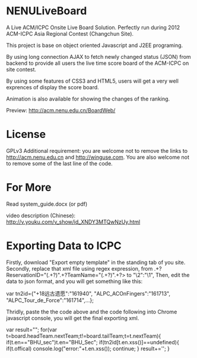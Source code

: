 NENULiveBoard
=============

A Live ACM/ICPC Onsite Live Board Solution. Perfectly run during 2012 ACM-ICPC Asia Regional Contest (Changchun Site).

This project is base on object oriented Javascript and J2EE programing.

By using long connection AJAX to fetch newly changed status (JSON) from backend to provide all users the live time score board of the ACM-ICPC on site contest.

By using some features of CSS3 and HTML5, users will get a very well exprences of display the score board.

Animation is also available for showing the changes of the ranking.

Preview: http://acm.nenu.edu.cn/BoardWeb/

License
=============
GPLv3
Additional requirement: you are welcome not to remove the links to http://acm.nenu.edu.cn and http://winguse.com.
You are also welcome not to remove some of the last line of the code.

For More
=============
Read system_guide.docx (or pdf)

video description (Chinese): http://v.youku.com/v_show/id_XNDY3MTQwNzUy.html

Exporting Data to ICPC
=============

Firstly, download "Export empty template" in the standing tab of you site.
Secondly, replace that xml file using regex expression, from
  .+?ReservationID="(.+?)".+?TeamName="(.+?)".+?>
to
  "\2":"\1",
Then, edit the data to json format, and you will get something like this:

var tn2id={"+18远古遗愿":"161940",
"ALPC_ACOnFingers":"161713",
"ALPC_Tour_de_Force":"161714",...};

Thridly, paste the the code above and the code following into Chrome javascript console,
you will get the final exporting xml.

var result="";
for(var t=board.headTeam.nextTeam;t!=board.tailTeam;t=t.nextTeam){
  if(t.en=="BHU_sec")t.en="BHU_Sec";
	if(tn2id[t.en.xss()]==undefined){
		if(t.offical)
			console.log("error:"+t.en.xss());
		continue;
	}
	result+='<Standing LastProblemTime="'+t.lastAccptedTime+'" ProblemsSolved="'+t.accepted+'" Rank="'+t.teamRank+'" ReservationID="'+tn2id[t.en.xss()]+'" TeamName="'+t.en.xss()+'" TotalTime="'+t.penalty+'"/>';
}
